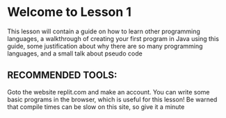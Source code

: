# Welcome to Lesson 1

This lesson will contain a guide on how to learn other programming languages, a walkthrough of creating your first program in Java using this guide, some justification about why there are so many programming languages, and a small talk about pseudo code

## RECOMMENDED TOOLS:

Goto the website replit.com and make an account. You can write some basic programs in the browser, which is useful for this lesson! Be warned that compile times can be slow on this site, so give it a minute

